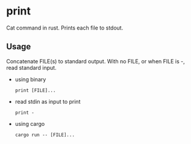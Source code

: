 # print
Cat command in rust. Prints each file to stdout.

## Usage
Concatenate FILE(s) to standard output.
With no FILE, or when FILE is -, read standard input.

- using binary
  ```
  print [FILE]...
  ```
- read stdin as input to print
  ```
  print -
  ```
- using cargo
  ```
  cargo run -- [FILE]...
  ```

